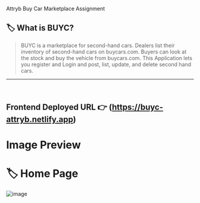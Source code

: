 Attryb Buy Car Marketplace Assignment

## 🏷️ What is BUYC?

> BUYC is a marketplace for second-hand cars. Dealers list their inventory of second-hand cars on buycars.com. Buyers can look at the stock and buy the vehicle from buycars.com.
This Application lets you register and Login and post, list, update, and delete second hand cars.
---

<br/>

## **Frontend Deployed URL** 👉 (https://buyc-attryb.netlify.app)

#  Image Preview

# 🏷️ Home Page

![image](https://github.com/Ajay84sia/Attryb_Assignment/assets/98752820/786e68e1-0041-4d0c-9a4d-5b79ac19d759)
